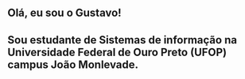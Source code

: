 ## Olá, eu sou o Gustavo!
## Sou estudante de Sistemas de informação na Universidade Federal de Ouro Preto (UFOP) campus João Monlevade.

<!--
**GustavoRolim1/GustavoRolim1** is a ✨ _special_ ✨ repository because its `README.md` (this file) appears on your GitHub profile.

Here are some ideas to get you started:

- 🔭 I’m currently working on ...
- 🌱 I’m currently learning ...
- 👯 I’m looking to collaborate on ...
- 🤔 I’m looking for help with ...
- 💬 Ask me about ...
- 📫 How to reach me: ...
- 😄 Pronouns: ...
- ⚡ Fun fact: ...
-->
